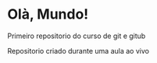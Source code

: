 # Olà, Mundo!
 Primeiro repositorio do curso de git e gitub

 Repositorio criado durante uma aula ao vivo 

